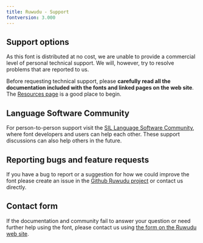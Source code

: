 ```yaml
---
title: Ruwudu - Support
fontversion: 3.000
---
```


## Support options

As this font is distributed at no cost, we are unable to provide a commercial level of personal technical support. We will, however, try to resolve problems that are reported to us.

Before requesting technical support, please **carefully read all the documentation included with the fonts and linked pages on the web site**. The [Resources page](resources.md) is a good place to begin.

## Language Software Community

For person-to-person support visit the [SIL Language Software Community](https://community.software.sil.org/c/silfonts), where font developers and users can help each other. These support discussions can also help others in the future.

## Reporting bugs and feature requests

If you have a bug to report or a suggestion for how we could improve the font please create an issue in the [Github Ruwudu project](https://github.com/silnrsi/font-ruwudu/issues) or contact us directly.

## Contact form

If the documentation and community fail to answer your question or need further help using the font, please contact us using [the form on the Ruwudu web site](https://software.sil.org/ruwudu/contact/).

